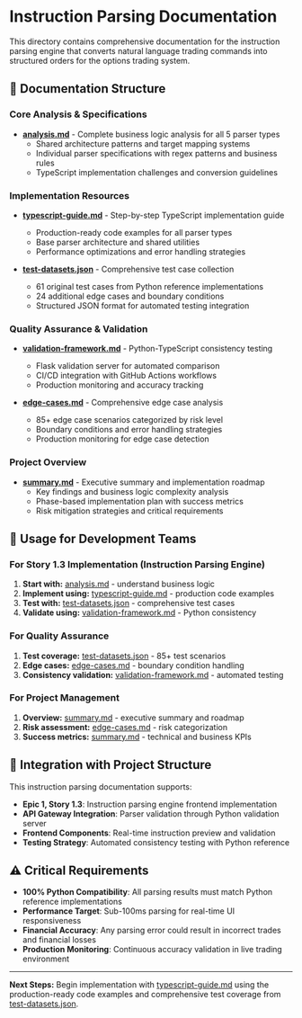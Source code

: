 # Instruction Parsing Documentation

This directory contains comprehensive documentation for the instruction parsing engine that converts natural language trading commands into structured orders for the options trading system.

## 📁 Documentation Structure

### Core Analysis & Specifications
- **[analysis.md](./analysis.md)** - Complete business logic analysis for all 5 parser types
  - Shared architecture patterns and target mapping systems
  - Individual parser specifications with regex patterns and business rules
  - TypeScript implementation challenges and conversion guidelines

### Implementation Resources
- **[typescript-guide.md](./typescript-guide.md)** - Step-by-step TypeScript implementation guide
  - Production-ready code examples for all parser types
  - Base parser architecture and shared utilities
  - Performance optimizations and error handling strategies

- **[test-datasets.json](./test-datasets.json)** - Comprehensive test case collection
  - 61 original test cases from Python reference implementations
  - 24 additional edge cases and boundary conditions
  - Structured JSON format for automated testing integration

### Quality Assurance & Validation
- **[validation-framework.md](./validation-framework.md)** - Python-TypeScript consistency testing
  - Flask validation server for automated comparison
  - CI/CD integration with GitHub Actions workflows
  - Production monitoring and accuracy tracking

- **[edge-cases.md](./edge-cases.md)** - Comprehensive edge case analysis
  - 85+ edge case scenarios categorized by risk level
  - Boundary conditions and error handling strategies
  - Production monitoring for edge case detection

### Project Overview
- **[summary.md](./summary.md)** - Executive summary and implementation roadmap
  - Key findings and business logic complexity analysis
  - Phase-based implementation plan with success metrics
  - Risk mitigation strategies and critical requirements

## 🎯 Usage for Development Teams

### For Story 1.3 Implementation (Instruction Parsing Engine)
1. **Start with:** [analysis.md](./analysis.md) - understand business logic
2. **Implement using:** [typescript-guide.md](./typescript-guide.md) - production code examples
3. **Test with:** [test-datasets.json](./test-datasets.json) - comprehensive test cases
4. **Validate using:** [validation-framework.md](./validation-framework.md) - Python consistency

### For Quality Assurance
1. **Test coverage:** [test-datasets.json](./test-datasets.json) - 85+ test scenarios
2. **Edge cases:** [edge-cases.md](./edge-cases.md) - boundary condition handling
3. **Consistency validation:** [validation-framework.md](./validation-framework.md) - automated testing

### For Project Management
1. **Overview:** [summary.md](./summary.md) - executive summary and roadmap
2. **Risk assessment:** [edge-cases.md](./edge-cases.md) - risk categorization
3. **Success metrics:** [summary.md](./summary.md) - technical and business KPIs

## 🔗 Integration with Project Structure

This instruction parsing documentation supports:
- **Epic 1, Story 1.3**: Instruction parsing engine frontend implementation
- **API Gateway Integration**: Parser validation through Python validation server
- **Frontend Components**: Real-time instruction preview and validation
- **Testing Strategy**: Automated consistency testing with Python reference

## ⚠️ Critical Requirements

- **100% Python Compatibility**: All parsing results must match Python reference implementations
- **Performance Target**: Sub-100ms parsing for real-time UI responsiveness
- **Financial Accuracy**: Any parsing error could result in incorrect trades and financial losses
- **Production Monitoring**: Continuous accuracy validation in live trading environment

---

**Next Steps:** Begin implementation with [typescript-guide.md](./typescript-guide.md) using the production-ready code examples and comprehensive test coverage from [test-datasets.json](./test-datasets.json).